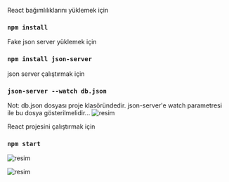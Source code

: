 
React bağımlılıklarını yüklemek için 

### `npm install`



Fake json server yüklemek için 

### `npm install json-server`



json server çalıştırmak için

### `json-server --watch db.json`

Not: db.json dosyası proje klasöründedir. json-server'e watch parametresi ile bu dosya gösterilmelidir...
![resim](https://user-images.githubusercontent.com/193318/121803601-1dd45400-cc4b-11eb-943d-e687d1706102.png)



React projesini çalıştırmak için 

### `npm start`

![resim](https://user-images.githubusercontent.com/193318/121804906-6b53bf80-cc51-11eb-9ab4-32b7216bf523.png)


![resim](https://user-images.githubusercontent.com/193318/121804914-74dd2780-cc51-11eb-9b32-a5921a76a5cc.png)


